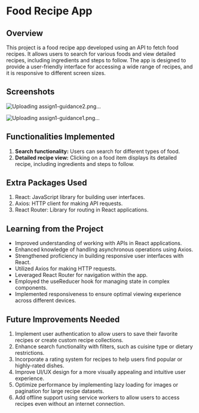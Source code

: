# Food Recipe App

## Overview
This project is a food recipe app developed using an API to fetch food recipes. It allows users to search for various foods and view detailed recipes, including ingredients and steps to follow. The app is designed to provide a user-friendly interface for accessing a wide range of recipes, and it is responsive to different screen sizes.

## Screenshots
![Uploading assign1-guidance2.png…]()  

![Uploading assign1-guidance1.png…]()  



## Functionalities Implemented
1. **Search functionality:** Users can search for different types of food.
2. **Detailed recipe view:** Clicking on a food item displays its detailed recipe, including ingredients and steps to follow.

## Extra Packages Used
1. React: JavaScript library for building user interfaces.
2. Axios: HTTP client for making API requests.
3. React Router: Library for routing in React applications.

## Learning from the Project
- Improved understanding of working with APIs in React applications.
- Enhanced knowledge of handling asynchronous operations using Axios.
- Strengthened proficiency in building responsive user interfaces with React.
- Utilized Axios for making HTTP requests.
- Leveraged React Router for navigation within the app.
- Employed the useReducer hook for managing state in complex components.
- Implemented responsiveness to ensure optimal viewing experience across different devices.

## Future Improvements Needed
1. Implement user authentication to allow users to save their favorite recipes or create custom recipe collections.
2. Enhance search functionality with filters, such as cuisine type or dietary restrictions.
3. Incorporate a rating system for recipes to help users find popular or highly-rated dishes.
4. Improve UI/UX design for a more visually appealing and intuitive user experience.
5. Optimize performance by implementing lazy loading for images or pagination for large recipe datasets.
6. Add offline support using service workers to allow users to access recipes even without an internet connection.


